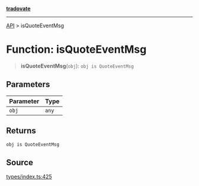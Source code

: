 [**tradovate**](../README.md)

***

[API](../API.md) > isQuoteEventMsg

# Function: isQuoteEventMsg

> **isQuoteEventMsg**(`obj`): `obj is QuoteEventMsg`

## Parameters

| Parameter | Type |
| :------ | :------ |
| `obj` | `any` |

## Returns

`obj is QuoteEventMsg`

## Source

[types/index.ts:425](https://github.com/cgilly2fast/tradovate-typescript/blob/b1caea5/src/types/index.ts#L425)
